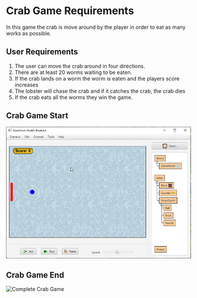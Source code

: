 # Crab Game Requirements
In this game the crab is move around by the player in order to eat as many works as possible.

## User Requirements
1. The user can move the crab around in four directions.
2. There are at least 20 worms waiting to be eaten.
2. If the crab lands on a worm the worm is eaten and the players score increases
3. The lobster will chase the crab and if it catches the crab, the crab dies
4. If the crab eats all the worms they win the game.

## Crab Game Start
![Starting Crab Game ](https://github.com/BNU-CO452/Java-Apps/blob/main/images/Breakout%200.png)

## Crab Game End
![Complete Crab Game]()